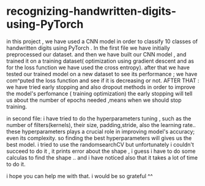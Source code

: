 # recognizing-handwritten-digits-using-PyTorch

in this project , we have used a CNN model in order to classify 10 classes of handwritten digits using PyTorch .
In the first file we have initially preprocessed our dataset.
and then we have built our CNN model ,   and trained it on a training dataset( optimization using gradient descent and as for the loss function we have used the cross entropy). 
after that we have tested our trained model on a new dataset to see its performance ; we have com^puted the loss function and see if it is decreasing or not.
AFTER THAT : we have tried early stopping and also dropout methods in order to improve the model's perfomance ( training optimization)
the early stopping will tell us about the number of epochs needed ,means when we should stop training.

in second file: i have tried to do the hyperparameters tuning , such as the number of filters(kernels), their size, padding,stride, also the learning rate..
these hyperparameters plays a crucial role in improving model's accuracy; even its complexity. so finding the best hyperparameters will gives us the best model.
i tried to use the randomsearchCV but unfortunately i couldn't succeed to do it , it prints error about the shape , i guess i have to do some calculas to find the shape .. and i have noticed also that it takes a lot of time to do it. 

i hope you can help me with that. i would be so grateful ^^ 
